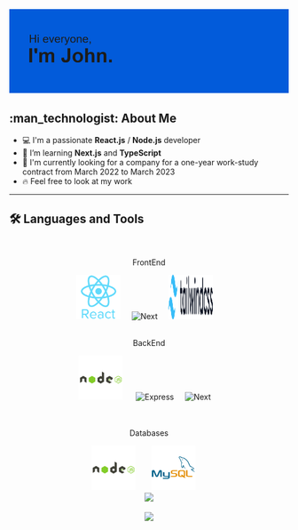 <!--
**LesCrow/LesCrow** is a ✨ _special_ ✨ repository because its `README.md` (this file) appears on your GitHub profile.
-->


<div>
<img src="header.png">

 <h2>:man_technologist: About Me</h2>
<ul>
  <li> 
    💻 I'm a passionate <strong>React.js</strong> / <strong>Node.js</strong> developer 
  </li>
  <li> 
    📖 I’m  learning <strong>Next.js</strong> and <strong>TypeScript</strong>
  </li>
  <li> 
    🔭 I'm currently looking for a company for a one-year work-study contract 
    from March 2022 to March 2023   
  </li>
  <li> 
    🔥 Feel free to look at my work 
  </li>
</ul>
  
<hr>
  
  <h2>🛠️ Languages and Tools</h2>
  </br>
 
  <p align="center">FrontEnd</p>

  <div align="center">
      <img src="https://github.com/devicons/devicon/blob/master/icons/react/react-original-wordmark.svg" title="React" alt="React" width="80" height="80" background-color="white"/>&nbsp;&nbsp;&nbsp;&nbsp;
      <img src="https://profilinator.rishav.dev/skills-assets/nextjs.png" title="Next" alt="Next" width="80" height="80"/>&nbsp;&nbsp;&nbsp;&nbsp;
      <img src="https://github.com/devicons/devicon/blob/master/icons/tailwindcss/tailwindcss-original-wordmark.svg" title="Tailwind" alt="Tailwind" width="80" height="80"/>&nbsp;&nbsp;&nbsp;&nbsp;
  </div>
   </br>
  

  <p align="center">BackEnd</p>
  
  <div align="center">
      <img src="https://github.com/devicons/devicon/blob/master/icons/nodejs/nodejs-original-wordmark.svg" title="Node" alt="Node" width="80" height="80"/>&nbsp;&nbsp;&nbsp;&nbsp;&nbsp;
    <img src="https://assets.website-files.com/61ca3f775a79ec5f87fcf937/6202fcdee5ee8636a145a41b_1234.png" title="Express" alt="Express" width="80" height="80"/>&nbsp;&nbsp;&nbsp;&nbsp;
      <img src="https://profilinator.rishav.dev/skills-assets/nextjs.png" title="Next" alt="Next" width="80" height="80"/>&nbsp;&nbsp;&nbsp;&nbsp;
  </div>
     </br>
          </br>
  
   <p align="center">Databases</p>
  <div align="center">
    <a href="https://fr.reactjs.org/">
      <img src="https://github.com/devicons/devicon/blob/master/icons/nodejs/nodejs-original-wordmark.svg" title="Node" alt="Node" width="80" height="80"/></a>
   &nbsp;&nbsp;&nbsp;&nbsp;&nbsp;
      <img src="https://github.com/devicons/devicon/blob/master/icons/mysql/mysql-original-wordmark.svg" title="Node" alt="MySql" width="80" height="80"/>&nbsp;&nbsp;&nbsp;&nbsp;&nbsp;
  </div>
  
<div align="center">
  <img align="center" src="https://github-readme-stats.vercel.app/api?username=LesCrow&theme=transparent" > 
</br></br>
  <img align="center" src= "https://github-readme-stats.vercel.app/api/top-langs/?username=LesCrow&layout=compact&theme=transparent">
</div>
</div>
